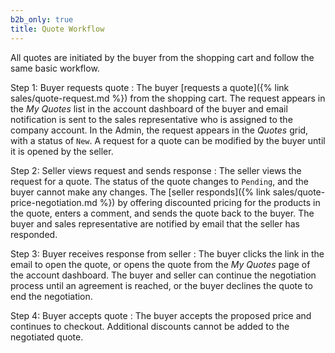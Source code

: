 ```yaml
---
b2b_only: true
title: Quote Workflow
---
```


All quotes are initiated by the buyer from the shopping cart and follow the same basic workflow.

Step 1: Buyer requests quote
: The buyer [requests a quote]({% link sales/quote-request.md %}) from the shopping cart. The request appears in the _My Quotes_ list in the account dashboard of the buyer and email notification is sent to the sales representative who is assigned to the company account. In the Admin, the request appears in the _Quotes_ grid, with a status of `New`. A request for a quote can be modified by the buyer until it is opened by the seller.

Step 2: Seller views request and sends response
: The seller views the request for a quote. The status of the quote changes to `Pending`, and the buyer cannot make any changes. The [seller responds]({% link sales/quote-price-negotiation.md %}) by offering discounted pricing for the products in the quote, enters a comment, and sends the quote back to the buyer. The buyer and sales representative are notified by email that the seller has responded.

Step 3: Buyer receives response from seller
: The buyer clicks the link in the email to open the quote, or opens the quote from the _My Quotes_ page of the account dashboard. The buyer and seller can continue the negotiation process until an agreement is reached, or the buyer declines the quote to end the negotiation.

Step 4: Buyer accepts quote
: The buyer accepts the proposed price and continues to checkout. Additional discounts cannot be added to the negotiated quote.
